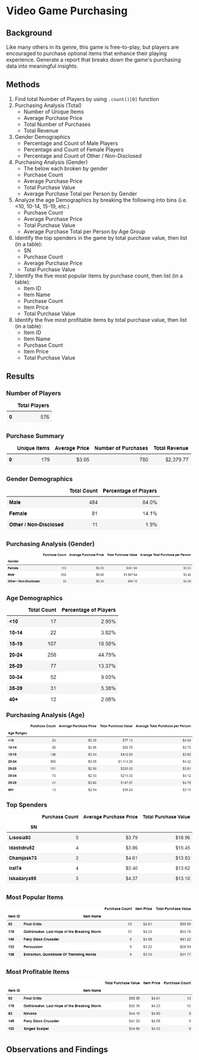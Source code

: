 # Video Game Purchasing

## Background
Like many others in its genre, this game is free-to-play, but players are encouraged to purchase optional items that enhance their playing experience. Generate a report that breaks down the game's purchasing data into meaningful insights.

## Methods
1. Find total Number of Players by using `.count()[0]` function
2. Purchasing Analysis (Total)
   * Number of Unique Items
   * Average Purchase Price
   * Total Number of Purchases
   * Total Revenue
3. Gender Demographics
   * Percentage and Count of Male Players
   * Percentage and Count of Female Players
   * Percentage and Count of Other / Non-Disclosed
4. Purchasing Analysis (Gender)
   * The below each broken by gender
   * Purchase Count
   * Average Purchase Price
   * Total Purchase Value
   * Average Purchase Total per Person by Gender
5. Analyze the age Demographics by breaking the following into bins (i.e. <10, 10-14, 15-19, etc.)
   * Purchase Count
   * Average Purchase Price
   * Total Purchase Value
   * Average Purchase Total per Person by Age Group
6. Identify the top spenders in the game by total purchase value, then list (in a table):
   * SN
   * Purchase Count
   * Average Purchase Price
   * Total Purchase Value
7. Identify the five most popular items by purchase count, then list (in a table): 
   * Item ID
   * Item Name
   * Purchase Count
   * Item Price
   * Total Purchase Value
9. Identify the five most profitable items by total purchase value, then list (in a table):
   * Item ID
   * Item Name
   * Purchase Count
   * Item Price
   * Total Purchase Value

## Results
### Number of Players
![Number of Players](Images/players.png)

### Purchase Summary
![Summary](Images/purchasing_summary.png)

### Gender Demographics
![Gender Demographics](Images/gender_demographics.png)

### Purchasing Analysis (Gender)
![Purchasing by gender](Images/purchasing_by_gender.png)

### Age Demographics
![age_demographics](Images/players_by_age.png)  

### Purchasing Analysis (Age)
![purchasing by age](Images/purchasing_by_age.png)

### Top Spenders
![Top Spenders](Images/top_spenders.png)

### Most Popular Items
![Popular Items](Images/item_popularity.png)

### Most Profitable Items
![Profitable items](Images/most_profitable.png)


## Observations and Findings

